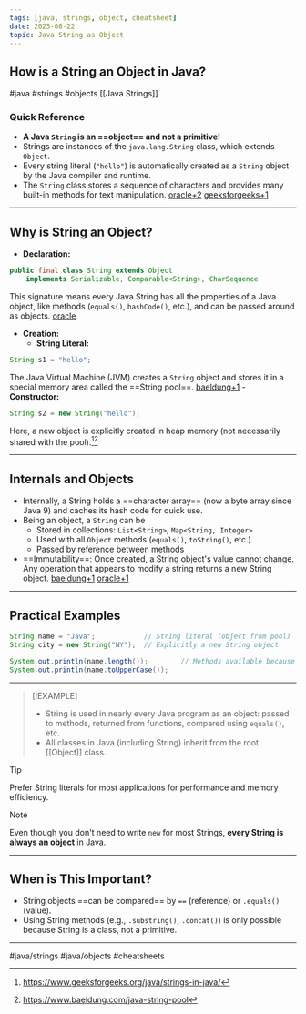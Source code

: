 ```yaml
---
tags: [java, strings, object, cheatsheet]
date: 2025-08-22
topic: Java String as Object
---
```


## How is a String an Object in Java?

\#java \#strings \#objects [[Java Strings]]

### Quick Reference

- **A Java `String` is an ==object== and not a primitive!**
- Strings are instances of the `java.lang.String` class, which extends `Object`.
- Every string literal (`"hello"`) is automatically created as a `String` object by the Java compiler and runtime.
- The `String` class stores a sequence of characters and provides many built-in methods for text manipulation. [oracle+2](https://docs.oracle.com/javase/8/docs/api/java/lang/String.html) [geeksforgeeks+1](https://www.geeksforgeeks.org/java/strings-in-java/)

***

## Why is String an Object?

- **Declaration:**

```java
public final class String extends Object
    implements Serializable, Comparable<String>, CharSequence
```

This signature means every Java String has all the properties of a Java object, like methods (`equals()`, `hashCode()`, etc.), and can be passed around as objects. [oracle](https://docs.oracle.com/javase/8/docs/api/java/lang/String.html)
- **Creation:**
    - **String Literal:**

```java
String s1 = "hello";
```

The Java Virtual Machine (JVM) creates a `String` object and stores it in a special memory area called the ==String pool==. [baeldung+1](https://www.baeldung.com/java-string-pool)
    - **Constructor:**

```java
String s2 = new String("hello");
```

Here, a new object is explicitly created in heap memory (not necessarily shared with the pool).[^4][^6]

***

## Internals and Objects

- Internally, a String holds a ==character array== (now a byte array since Java 9) and caches its hash code for quick use.
- Being an object, a `String` can be
    - Stored in collections: `List<String>`, `Map<String, Integer>`
    - Used with all `Object` methods (`equals()`, `toString()`, etc.)
    - Passed by reference between methods
- ==Immutability==: Once created, a String object's value cannot change. Any operation that appears to modify a string returns a new String object. [baeldung+1](https://www.baeldung.com/java-string-pool) [oracle+1](https://docs.oracle.com/javase/8/docs/api/java/lang/String.html)

***

## Practical Examples

```java
String name = "Java";            // String literal (object from pool)
String city = new String("NY");  // Explicitly a new String object

System.out.println(name.length());        // Methods available because String is an object
System.out.println(name.toUpperCase());
```


***

> [!EXAMPLE]
> - String is used in nearly every Java program as an object: passed to methods, returned from functions, compared using `equals()`, etc.
> - All classes in Java (including String) inherit from the root [[Object]] class.

> [!TIP]
> Prefer String literals for most applications for performance and memory efficiency.

> [!NOTE]
> Even though you don't need to write `new` for most Strings, **every String is always an object** in Java.

***

## When is This Important?

- String objects ==can be compared== by `==` (reference) or `.equals()` (value).
- Using String methods (e.g., `.substring()`, `.concat()`) is only possible because String is a class, not a primitive.

***

\#java/strings \#java/objects \#cheatsheets

[^1]: https://docs.oracle.com/javase/7/docs/api/java/lang/String.html

[^2]: https://docs.oracle.com/javase/8/docs/api/java/lang/String.html

[^3]: https://stackoverflow.com/questions/2009228/strings-are-objects-in-java-so-why-dont-we-use-new-to-create-them

[^4]: https://www.geeksforgeeks.org/java/strings-in-java/

[^5]: https://blog.devops.dev/java-internals-string-c3721ed91e6d

[^6]: https://www.baeldung.com/java-string-pool

[^7]: https://www.alibabacloud.com/blog/techniques-to-construct-string-objects-and-access-internal-members-quickly_599831

[^8]: https://www.w3schools.com/java/java_strings.asp

[^9]: https://www.theknowledgeacademy.com/blog/java-string/

